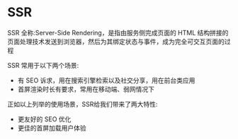 # SSR

SSR 全称:Server-Side Rendering，是指由服务侧完成页面的 HTML 结构拼接的页面处理技术发送到浏览器，然后为其绑定状态与事件，成为完全可交互页面的过程

SSR 常用于以下两个场景:

- 有 SEO 诉求，用在搜索引擎检索以及社交分享，用在前台类应用
- 首屏渲染时长有要求，常用在移动端、弱网情况下

正如以上列举的使用场景，SSR给我们带来了两大特性:

- 更友好的 SEO 优化
- 更佳的首屏加载用户体验


